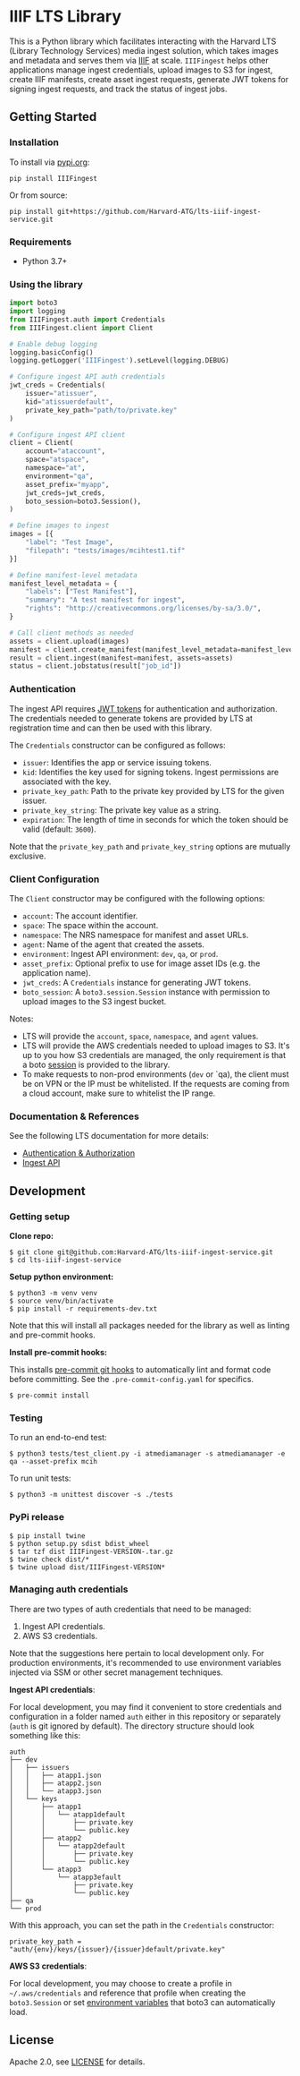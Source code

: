 # IIIF LTS Library

This is a Python library which facilitates interacting with the Harvard LTS (Library Technology Services) media ingest solution, which takes images and metadata and serves them via [IIIF](https://iiif.io/) at scale. `IIIFingest` helps other applications manage ingest credentials, upload images to S3 for ingest, create IIIF manifests, create asset ingest requests, generate JWT tokens for signing ingest requests, and track the status of ingest jobs.

## Getting Started

### Installation

To install via [pypi.org](https://pypi.org/project/IIIFingest):

```
pip install IIIFingest
```

Or from source:

```
pip install git+https://github.com/Harvard-ATG/lts-iiif-ingest-service.git
```

### Requirements

- Python 3.7+

### Using the library

```python
import boto3
import logging
from IIIFingest.auth import Credentials
from IIIFingest.client import Client

# Enable debug logging
logging.basicConfig()
logging.getLogger('IIIFingest').setLevel(logging.DEBUG)

# Configure ingest API auth credentials
jwt_creds = Credentials(
    issuer="atissuer",
    kid="atissuerdefault",
    private_key_path="path/to/private.key"
)

# Configure ingest API client
client = Client(
    account="ataccount",
    space="atspace",
    namespace="at",
    environment="qa",
    asset_prefix="myapp",
    jwt_creds=jwt_creds,
    boto_session=boto3.Session(),
)

# Define images to ingest
images = [{
    "label": "Test Image", 
    "filepath": "tests/images/mcihtest1.tif"
}]

# Define manifest-level metadata
manifest_level_metadata = {
    "labels": ["Test Manifest"],
    "summary": "A test manifest for ingest",
    "rights": "http://creativecommons.org/licenses/by-sa/3.0/",
}

# Call client methods as needed
assets = client.upload(images)
manifest = client.create_manifest(manifest_level_metadata=manifest_level_metadata, assets=assets)
result = client.ingest(manifest=manifest, assets=assets)
status = client.jobstatus(result["job_id"])

```

### Authentication

The ingest API requires [JWT tokens](https://jwt.io/) for authentication and authorization. The credentials needed to generate tokens are provided by LTS at registration time and can then be used with this library.

The `Credentials` constructor can be configured as follows:

- `issuer`:  Identifies the app or service issuing tokens.
- `kid`: Identifies the key used for signing tokens. Ingest permissions are associated with the key.
- `private_key_path`: Path to the private key provided by LTS for the given issuer.
- `private_key_string`: The private key value as a string.
- `expiration`: The length of time in seconds for which the token should be valid (default: `3600`).

Note that the `private_key_path` and `private_key_string` options are mutually exclusive.

### Client Configuration

The `Client` constructor may be configured with the following options:

- `account`: The account identifier.
- `space`: The space within the account.
- `namespace`: The NRS namespace for manifest and asset URLs.
- `agent`: Name of the agent that created the assets.
- `environment`: Ingest API environment: `dev`, `qa`, or `prod`.
- `asset_prefix`: Optional prefix to use for image asset IDs (e.g. the application name).
- `jwt_creds`: A `Credentials` instance for generating JWT tokens.
- `boto_session`: A `boto3.session.Session` instance with permission to upload images to the S3 ingest bucket.

Notes:
- LTS will provide the `account`, `space`, `namespace`, and `agent` values.
- LTS will provide the AWS credentials needed to upload images to S3. It's up to you how S3 credentials are managed, the only requirement is that a boto [session](https://boto3.amazonaws.com/v1/documentation/api/latest/guide/session.html) is provided to the library.
- To make requests to non-prod environments (`dev` or `qa), the client must be on VPN or the IP must be whitelisted. If the requests are coming from a cloud account, make sure to whitelist the IP range.

### Documentation & References

See the following LTS documentation for more details:

- [Authentication & Authorization](https://docs.google.com/document/d/1qKHD--VUCWH4aEXUv7E3jEf0AnLDgNyhMpSLqCqnLbY/edit#heading=h.uuca9t2f0d35)
- [Ingest API](https://docs.google.com/document/d/1seTnNx8Unwl4w4n39rdUKESuxU1IWMlpLjpZMVbsA1U/edit#heading=h.ru4gjiray64u)

## Development

### Getting setup

**Clone repo:**

```
$ git clone git@github.com:Harvard-ATG/lts-iiif-ingest-service.git
$ cd lts-iiif-ingest-service
```

**Setup python environment:**

```
$ python3 -m venv venv
$ source venv/bin/activate
$ pip install -r requirements-dev.txt
```

Note that this will install all packages needed for the library as well as linting and pre-commit hooks.

**Install pre-commit hooks:**

This installs [pre-commit git hooks](https://pre-commit.com/) to automatically lint and format code before committing. See the `.pre-commit-config.yaml` for specifics.

```
$ pre-commit install
```

### Testing

To run an end-to-end test:

```
$ python3 tests/test_client.py -i atmediamanager -s atmediamanager -e qa --asset-prefix mcih
```

To run unit tests:

```
$ python3 -m unittest discover -s ./tests
```

### PyPi release
```
$ pip install twine
$ python setup.py sdist bdist_wheel
$ tar tzf dist IIIFingest-VERSION-.tar.gz
$ twine check dist/*
$ twine upload dist/IIIFingest-VERSION*
```

### Managing auth credentials

There are two types of auth credentials that need to be managed:
1. Ingest API credentials.
2. AWS S3 credentials.

Note that the suggestions here pertain to local development only. For production environments, it's recommended to use environment variables injected via SSM or other secret management techniques.

**Ingest API credentials**:

For local development, you may find it convenient to store credentials and configuration in a folder named `auth` either in this repository or separately (`auth` is git ignored by default). The directory structure should look something like this:

```
auth
├── dev
│   ├── issuers
│   │   ├── atapp1.json
│   │   ├── atapp2.json
│   │   └── atapp3.json
│   └── keys
│       ├── atapp1
│       │   └── atapp1default
│       │       ├── private.key
│       │       └── public.key
│       ├── atapp2
│       │   └── atapp2default
│       │       ├── private.key
│       │       └── public.key
│       └── atapp3
│           └── atapp3efault
│               ├── private.key
│               └── public.key
├── qa
└── prod
```

With this approach, you can set the path in the `Credentials` constructor:

```
private_key_path = "auth/{env}/keys/{issuer}/{issuer}default/private.key"
```

**AWS S3 credentials**:

For local development, you may choose to create a profile in `~/.aws/credentials` and reference that profile when creating the `boto3.Session` or set [environment variables](https://boto3.amazonaws.com/v1/documentation/api/latest/guide/configuration.html#using-environment-variables) that boto3 can automatically load. 

## License

Apache 2.0, see [LICENSE](LICENSE.md) for details.